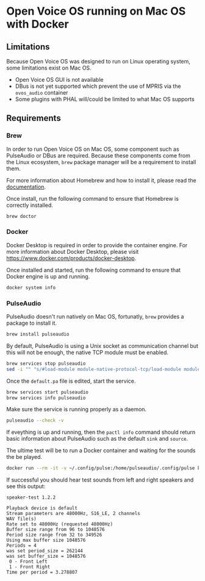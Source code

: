 # Open Voice OS running on Mac OS with Docker

## Limitations

Because Open Voice OS was designed to run on Linux operating system, some limitations exist on Mac OS.

- Open Voice OS GUI is not available
- DBus is not yet supported which prevent the use of MPRIS via the `ovos_audio` container
- Some plugins with PHAL will/could be limited to what Mac OS supports

## Requirements

### Brew

In order to run Open Voice OS on Mac OS, some component such as PulseAudio or DBus are required. Because these components come from the Linux ecosystem, `brew` package manager will be a requirement to install them.

For more information about Homebrew and how to install it, please read the [documentation](https://brew.sh/).

Once install, run the following command to ensure that Homebrew is correctly installed.

```bash
brew doctor
```

### Docker

Docker Desktop is required in order to provide the container engine. For more information about Docker Desktop, please visit <https://www.docker.com/products/docker-desktop>.

Once installed and started, run the following command to ensure that Docker engine is up and running.

```bash
docker system info
```

### PulseAudio

PulseAudio doesn't run natively on Mac OS, fortunatly, `brew` provides a package to install it.

```bash
brew install pulseaudio
```

By default, PulseAudio is using a Unix socket as communication channel but this will not be enough, the native TCP module must be enabled.

```bash
brew services stop pulseaudio
sed -i "" "s/#load-module module-native-protocol-tcp/load-module module-native-protocol-tcp/g" $(brew ls pulseaudio | grep default.pa$)
```

Once the `default.pa` file is edited, start the service.

```bash
brew services start pulseaudio
brew services info pulseaudio
```

Make sure the service is running properly as a daemon.

```bash
pulseaudio --check -v
```

If eveything is up and running, then the `pactl info` command should return basic information about PulseAudio such as the default `sink` and `source`.

The ultime test will be to run a Docker container and waiting for the sounds the be played.

```bash
docker run --rm -it -v ~/.config/pulse:/home/pulseaudio/.config/pulse keinos/speaker-test
```

If successful you should hear test sounds from left and right speakers and see this output:

```text
speaker-test 1.2.2

Playback device is default
Stream parameters are 48000Hz, S16_LE, 2 channels
WAV file(s)
Rate set to 48000Hz (requested 48000Hz)
Buffer size range from 96 to 1048576
Period size range from 32 to 349526
Using max buffer size 1048576
Periods = 4
was set period_size = 262144
was set buffer_size = 1048576
 0 - Front Left
 1 - Front Right
Time per period = 3.278807
```
